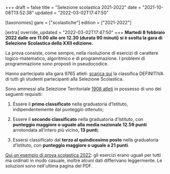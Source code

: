 +++
draft = false
title = "Selezione scolastica 2021-2022"
date = "2021-10-08T13:52:38"
updated = "2022-03-02T17:47:50"

[taxonomies]
gare = ["scolastiche"]
edition = ["2021-2022"]

[extra]
override_updated = "2022-03-02T17:47:50"
+++
**Martedì 8 febbraio 2022 dalle ore 11.00 alle ore 12.30 (durata 90 minuti) si è svolta la gara di Selezione Scolastica della XXII edizione.**
<!-- more -->

La prova consiste, come sempre, nella risoluzione di esercizi di carattere logico-matematico, algoritmico e di programmazione. I problemi di programmazione sono proposti in pseudocodice.

Hanno partecipato alla gara 9765 atleti: [scarica qui](/oldsite/199/oii-classifica-definitiva-scolastica-2022.xlsx) la classifica DEFINITIVA di tutti gli studenti partecipanti alla Selezione Scolastica.

Sono ammessi alla Selezione Territoriale [1908 atleti](/oldsite/199/oii-ammessi-territoriale-2022-definitiva.xlsx) in possesso di uno dei seguenti requisiti:

1. Essere il **primo classificato** nella graduatoria d’Istituto, indipendentemente dal punteggio ottenuto;<br/>

2. Essere il **secondo classificato** nella graduatoria d’Istituto, con **punteggio maggiore o uguale alla media nazionale 12.59 punti** arrotondata all’intero più vicino, **13 punti**;<br/>

3. Essersi classificato dal **terzo al quindicesimo posto** nella graduatoria d’Istituto, con **punteggio maggiore o uguale a 21 punti**.

[Qui un esempio di prova scolastica 2022](/oldsite/199/proveScolastiche2021-22_sito.pdf): gli esercizi erano uguali per tutti ma ordinati in modo casuale, inoltre alcuni dati differivano leggermente. Le soluzioni sono nell'ultima pagina del PDF.
